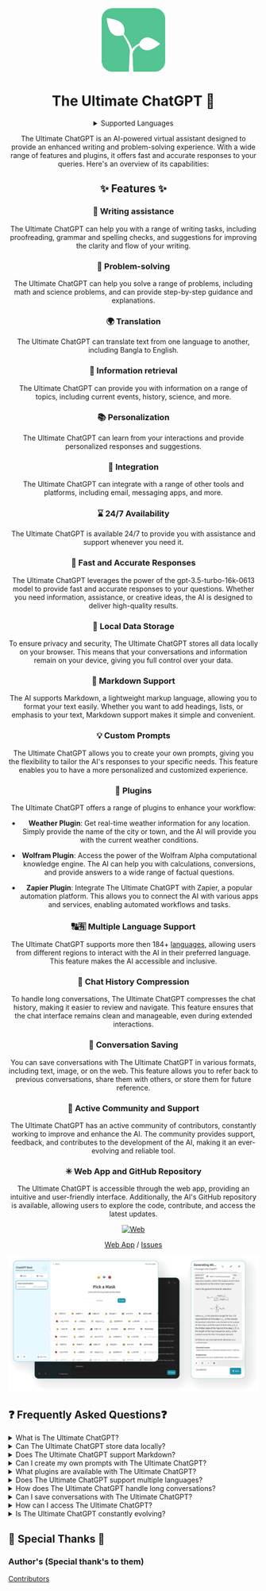 <div align="center">
<img src="./docs/images/icon.png" alt="The Ultimate ChatGPT Icon"/>

<h1 align="center">The Ultimate ChatGPT 🌟</h1>
<details>
<summary>Supported Languages</summary>
- Bangladesh: [Bangla](./README/LANGUAGES/README_BN.md)
- Botswana: [Setswana](./README/LANGUAGES/README_BW.md), [English](./README/LANGUAGES/README_EN.md)
- Belarus: [Belarusian](./README/LANGUAGES/README_BY.md), [Russian](./README/LANGUAGES/README_RU.md)
- Canada: [Cree](./README/LANGUAGES/README_CA.md), [Inuktitut](./README/LANGUAGES/README_CA.md), [Ojibwa](./README/LANGUAGES/README_US.md), [English](./README/LANGUAGES/README_EN.md), [French](./README/LANGUAGES/README_FR.md)
- Central African Republic: [Sango](./README/LANGUAGES/README_CF.md), [French](./README/LANGUAGES/README_FR.md)
- Democratic Republic of Congo: [Luba-Katanga](./README/LANGUAGES/README_CD.md), [French](./README/LANGUAGES/README_FR.md), [Swahili](./README/LANGUAGES/README_KE.md)
- Switzerland: [Romansh](./README/LANGUAGES/README_CH.md), [German](./README/LANGUAGES/README_DE.md), [Italian](./README/LANGUAGES/README_IT.md), [French](./README/LANGUAGES/README_FR.md)
- Ivory Coast: [Fula](./README/LANGUAGES/README_NG.md), [French](./README/LANGUAGES/README_FR.md)
- Cameroon: [French](./README/LANGUAGES/README_FR.md), [Hausa](./README/LANGUAGES/README_NG.md), [English](./README/LANGUAGES/README_EN.md)
- China: [Chinese](./README/LANGUAGES/README_CN.md), [Sichuan Yi](./README/LANGUAGES/README_CN.md), [Tibetan](./README/LANGUAGES/README_CN.md), [Uighur](./README/LANGUAGES/README_CN.md)
- DR Congo: [French](./README/LANGUAGES/README_FR.md), [Swahili](./README/LANGUAGES/README_KE.md), [Lingala](./README/LANGUAGES/README_CG.md)
- Germany: [German](./README/LANGUAGES/README_DE.md), [Danish](./README/LANGUAGES/README_DK.md), [Polish](./README/LANGUAGES/README_PL.md), [Sorbian languages](./README/LANGUAGES/README_DE.md)
- Denmark: [Danish](./README/LANGUAGES/README_DK.md), [German](./README/LANGUAGES/README_DE.md)
- Algeria: [Arabic](./README/LANGUAGES/README_AR.md), [French](./README/LANGUAGES/README_FR.md)
- Ecuador: [Kichwa](./README/LANGUAGES/README_EC.md), [Spanish](./README/LANGUAGES/README_ES.md)
- Estonia: [Estonian](./README/LANGUAGES/README_EE.md), [Russian](./README/LANGUAGES/README_RU.md)
- Egypt: [Arabic](./README/LANGUAGES/README_AR.md), [English](./README/LANGUAGES/README_EN.md)
- Western Sahara: [Hassaniya Arabic](./README/LANGUAGES/README_EH.md), [Spanish](./README/LANGUAGES/README_ES.md), [French](./README/LANGUAGES/README_FR.md)
- Eritrea: [Tigrinya](./README/LANGUAGES/README_ER.md), [Tigre](./README/LANGUAGES/README_ER.md), [Arabic](./README/LANGUAGES/README_AR.md), [Amharic](./README/LANGUAGES/README_ET.md)
- Spain: [Aragonese](./README/LANGUAGES/README_ES.md), [Spanish](./README/LANGUAGES/README_ES.md), [Basque](./README/LANGUAGES/README_ES.md), [Catalan](./README/LANGUAGES/README_ES.md), [Galician](./README/LANGUAGES/README_ES.md)
- Ethiopia: [Amharic](./README/LANGUAGES/README_ET.md), [Oromo](./README/LANGUAGES/README_ET.md), [Tigrinya](./README/LANGUAGES/README_ER.md), [Somali](./README/LANGUAGES/README_SO.md)
- Finland: [Finnish](./README/LANGUAGES/README_FI.md), [Swedish](./README/LANGUAGES/README_SE.md), [Sami languages](./README/LANGUAGES/README_NO.md)
- Fiji: [English](./README/LANGUAGES/README_EN.md), [Fijian](./README/LANGUAGES/README_FJ.md), [Hindi](./README/LANGUAGES/README_FJ.md)
- Micronesia: [Chamorro](./README/LANGUAGES/README_GU.md), [English](./README/LANGUAGES/README_EN.md)
- France: [Breton](./README/LANGUAGES/README_FR.md), [French](./README/LANGUAGES/README_FR.md), [Corsican](./README/LANGUAGES/README_FR.md), [Occitan](./README/LANGUAGES/README_FR.md), [Alsatian](./README/LANGUAGES/README_FR.md), [Basque](./README/LANGUAGES/README_ES.md), [Catalan](./README/LANGUAGES/README_ES.md), [Flemish](./README/LANGUAGES/README_BE.md), [German](./README/LANGUAGES/README_DE.md)
- Gabon: [French](./README/LANGUAGES/README_FR.md)
- United Kingdom: [Cornish](./README/LANGUAGES/README_GB.md), [English](./README/LANGUAGES/README_EN.md), [Scottish Gaelic](./README/LANGUAGES/README_GB.md), [Manx Gaelic](./README/LANGUAGES/README_GB.md), [Welsh](./README/LANGUAGES/README_GB.md)
- Ghana: [Akan](./README/LANGUAGES/README_GH.md), [Ewe](./README/LANGUAGES/README_GH.md), [English](./README/LANGUAGES/README_EN.md)
- Gambia: [English](./README/LANGUAGES/README_EN.md), [Mandinka](./README/LANGUAGES/README_GM.md), [Wolof](./README/LANGUAGES/README_SN.md)
- Guinea: [Fula](./README/LANGUAGES/README_NG.md), [Malinke](./README/LANGUAGES/README_GN.md), [Susian](./README/LANGUAGES/README_GN.md), [French](./README/LANGUAGES/README_FR.md)
- Equatorial Guinea: [Fang](./README/LANGUAGES/README_GQ.md), [Spanish](./README/LANGUAGES/README_ES.md), [French](./README/LANGUAGES/README_FR.md)
- Greece: [Greek](./README/LANGUAGES/README_GR.md)
- Guatemala: [K'iche](./README/LANGUAGES/README_GT.md), [Spanish](./README/LANGUAGES/README_ES.md)
- Guam: [Chamorro](./README/LANGUAGES/README_GU.md), [English](./README/LANGUAGES/README_EN.md)
- Guinea-Bissau: [Crioulo](./README/LANGUAGES/README_GW.md), [Portuguese](./README/LANGUAGES/README_PT.md)
- Guyana: [English](./README/LANGUAGES/README_EN.md)
- Hong Kong (China): [Chinese](./README/LANGUAGES/README_CN.md), [English](./README/LANGUAGES/README_EN.md)
- Honduras: [Garifuna](./README/LANGUAGES/README_HN.md), [Miskito](./README/LANGUAGES/README_NI.md), [Spanish](./README/LANGUAGES/README_ES.md)
- Croatia: [Croatian](./README/LANGUAGES/README_HR.md)
- Haiti: [Haitian](./README/LANGUAGES/README_HT.md), [French](./README/LANGUAGES/README_FR.md), [Creole](./README/LANGUAGES/README_HT.md)
- Hungary: [Hungarian](./README/LANGUAGES/README_HU.md)
- Indonesia: [Indonesian](./README/LANGUAGES/README_ID.md), [Javanese](./README/LANGUAGES/README_ID.md), [Sundanese](./README/LANGUAGES/README_ID.md)
- Ireland: [English](./README/LANGUAGES/README_EN.md), [Irish](./README/LANGUAGES/README_IE.md)
- Israel: [Hebrew](./README/LANGUAGES/README_IL.md), [Arabic](./README/LANGUAGES/README_AR.md), [Russian](./README/LANGUAGES/README_RU.md)
- India: [Assamese](./README/LANGUAGES/README_IN.md), [Bengali](./README/LANGUAGES/README_BD.md), [Gujarati](./README/LANGUAGES/README_IN.md), [Hindi](./README/LANGUAGES/README_IN.md), [Kannada](./README/LANGUAGES/README_IN.md), [Kashmiri](./README/LANGUAGES/README_IN.md), [Konkani](./README/LANGUAGES/README_IN.md), [Malayalam](./README/LANGUAGES/README_IN.md), [Marathi](./README/LANGUAGES/README_IN.md), [Manipuri](./README/LANGUAGES/README_IN.md), [Nepali](./README/LANGUAGES/README_NP.md), [Oriya](./README/LANGUAGES/README_IN.md), [Panjabi](./README/LANGUAGES/README_IN.md), [Sanskrit](./README/LANGUAGES/README_IN.md), [Sindhi](./README/LANGUAGES/README_IN.md), [Tamil](./README/LANGUAGES/README_IN.md), [Telugu](./README/LANGUAGES/README_IN.md), [Urdu](./README/LANGUAGES/README_PK.md)
- Iran: [Persian](./README/LANGUAGES/README_IR.md), [Azerbaijani](./README/LANGUAGES/README_AZ.md), [Kurdish](./README/LANGUAGES/README_TR.md), [Armenian](./README/LANGUAGES/README_AM.md), [Turkmen](./README/LANGUAGES/README_TM.md), [Luri](./README/LANGUAGES/README_IR.md)
- Iraq: [Arabic](./README/LANGUAGES/README_AR.md), [Kurdish](./README/LANGUAGES/README_TR.md)
- Iceland: [Icelandic](./README/LANGUAGES/README_IS.md)
- Italy: [Italian](./README/LANGUAGES/README_IT.md), [German](./README/LANGUAGES/README_DE.md), [French](./README/LANGUAGES/README_FR.md), [Ladin](./README/LANGUAGES/README_IT.md), [Slovene](./README/LANGUAGES/README_SI.md)
- Jamaica: [English](./README/LANGUAGES/README_EN.md), [Jamaican Creole](./README/LANGUAGES/README_JM.md)
- Jordan: [Arabic](./README/LANGUAGES/README_AR.md), [English](./README/LANGUAGES/README_EN.md)
- Japan: [Japanese](./README/LANGUAGES/README_JP.md)
- Kenya: [Kalenjin](./README/LANGUAGES/README_KE.md), [Kikuyu](./README/LANGUAGES/README_KE.md), [Luo](./README/LANGUAGES/README_KE.md), [Masai](./README/LANGUAGES/README_KE.md), [Swahili](./README/LANGUAGES/README_KE.md), [Turkana](./README/LANGUAGES/README_KE.md)
- Kyrgyzstan: [Kyrgyz](./README/LANGUAGES/README_KG.md), [Uzbek](./README/LANGUAGES/README_UZ.md), [Russian](./README/LANGUAGES/README_RU.md)
- Cambodia: [Khmer](./README/LANGUAGES/README_KH.md)
- Kiribati: [English](./README/LANGUAGES/README_EN.md), [Gilbertese](./README/LANGUAGES/README_KI.md)
- Comoros: [Arabic](./README/LANGUAGES/README_AR.md), [Comorian](./README/LANGUAGES/README_KM.md), [French](./README/LANGUAGES/README_FR.md)
- Saint Kitts and Nevis: [English](./README/LANGUAGES/README_EN.md), [Creole English](./README/LANGUAGES/README_KN.md)
- North Korea: [Korean](./README/LANGUAGES/README_KP.md)
- South Korea: [Korean](./README/LANGUAGES/README_KR.md)
- Kuwait: [Arabic](./README/LANGUAGES/README_KW.md), [English](./README/LANGUAGES/README_EN.md)
- Kazakhstan: [Kazakh](./README/LANGUAGES/README_KZ.md), [Russian](./README/LANGUAGES/README_RU.md)
- Laos: [Lao](./README/LANGUAGES/README_LA.md)
- Lebanon: [Arabic](./README/LANGUAGES/README_LB.md), [French](./README/LANGUAGES/README_FR.md), [Armenian](./README/LANGUAGES/README_AM.md)
- Saint Lucia: [English](./README/LANGUAGES/README_EN.md), [Creole French](./README/LANGUAGES/README_LC.md)
- Liechtenstein: [German](./README/LANGUAGES/README_DE.md)
- Sri Lanka: [Sinhala](./README/LANGUAGES/README_LK.md), [Tamil](./README/LANGUAGES/README_LK.md), [English](./README/LANGUAGES/README_EN.md)
- Liberia: [English](./README/LANGUAGES/README_EN.md), [Kpelle](./README/LANGUAGES/README_LR.md)
- Lesotho: [English](./README/LANGUAGES/README_EN.md), [Lesotho](./README/LANGUAGES/README_LS.md), [Sesotho](./README/LANGUAGES/README_LS.md)
- Lithuania: [Lithuanian](./README/LANGUAGES/README_LT.md), [Polish](./README/LANGUAGES/README_PL.md), [Russian](./README/LANGUAGES/README_RU.md)
- Luxembourg: [Luxembourgish](./README/LANGUAGES/README_LU.md), [French](./README/LANGUAGES/README_FR.md), [German](./README/LANGUAGES/README_DE.md)
- Latvia: [Latvian](./README/LANGUAGES/README_LV.md), [Russian](./README/LANGUAGES/README_RU.md)
- Libya: [Arabic](./README/LANGUAGES/README_LY.md), [Italian](./README/LANGUAGES/README_IT.md), [English](./README/LANGUAGES/README_EN.md)
- Morocco: [Arabic](./README/LANGUAGES/README_MA.md), [Berber languages](./README/LANGUAGES/README_MA.md), [French](./README/LANGUAGES/README_FR.md), [Spanish](./README/LANGUAGES/README_ES.md)
- Monaco: [French](./README/LANGUAGES/README_FR.md), [Italian](./README/LANGUAGES/README_IT.md), [English](./README/LANGUAGES/README_EN.md)
- Moldova: [Moldavian](./README/LANGUAGES/README_MD.md), [Russian](./README/LANGUAGES/README_RU.md), [Gagauz](./README/LANGUAGES/README_MD.md), [Romanian](./README/LANGUAGES/README_RO.md)
- Montenegro: [Montenegrin](./README/LANGUAGES/README_ME.md), [Serbian](./README/LANGUAGES/README_RS.md), [Bosnian](./README/LANGUAGES/README_BA.md), [Albanian](./README/LANGUAGES/README_AL.md), [Croatian](./README/LANGUAGES/README_HR.md)
- Madagascar: [Malagasy](./README/LANGUAGES/README_MG.md), [French](./README/LANGUAGES/README_FR.md)
- Marshall Islands: [Marshallese](./README/LANGUAGES/README_MH.md), [English](./README/LANGUAGES/README_EN.md)
- Macedonia: [Macedonian](./README/LANGUAGES/README_MK.md), [Albanian](./README/LANGUAGES/README_AL.md), [Turkish](./README/LANGUAGES/README_TR.md), [Romani](./README/LANGUAGES/README_MK.md), [Serbian](./README/LANGUAGES/README_RS.md)
- Mali: [Bambara](./README/LANGUAGES/README_ML.md), [Fula](./README/LANGUAGES/README_NG.md), [Dogon languages](./README/LANGUAGES/README_ML.md), [French](./README/LANGUAGES/README_FR.md)
- Myanmar (Burma): [Burmese](./README/LANGUAGES/README_MM.md), [Chin languages](./README/LANGUAGES/README_MM.md), [Kachin](./README/LANGUAGES/README_MM.md), [Karen](./README/LANGUAGES/README_MM.md), [Kayah](./README/LANGUAGES/README_MM.md), [Mon](./README/LANGUAGES/README_MM.md), [Rakhine](./README/LANGUAGES/README_MM.md), [Shan](./README/LANGUAGES/README_MM.md)
- Mongolia: [Mongolian](./README/LANGUAGES/README_MN.md)
- Macau (China): [Chinese](./README/LANGUAGES/README_CN.md), [Portuguese](./README/LANGUAGES/README_PT.md)
- Northern Mariana Islands: [English](./README/LANGUAGES/README_EN.md), [Chamorro](./README/LANGUAGES/README_MP.md), [Carolinian](./README/LANGUAGES/README_MIC.md)
- Martinique: [French](./README/LANGUAGES/README_MQ.md)
- Mauritania: [Arabic](./README/LANGUAGES/README_MR.md), [Pulaar](./README/LANGUAGES/README_MR.md), [Soninke](./README/LANGUAGES/README_MR.md), [French](./README/LANGUAGES/README_FR.md)
- Montserrat (UK): [English](./README/LANGUAGES/README_EN.md)
- Malta: [Maltese](./README/LANGUAGES/README_MT.md), [English](./README/LANGUAGES/README_EN.md)
- Mauritius: [French](./README/LANGUAGES/README_MU.md), [Creole](./README/LANGUAGES/README_MU.md), [English](./README/LANGUAGES/README_EN.md), [Bhojpuri](./README/LANGUAGES/README_MU.md), [Tamil](./README/LANGUAGES/README_MU.md), [Urdu](./README/LANGUAGES/README_MU.md), [Marathi](./README/LANGUAGES/README_IN.md), [Gujarati](./README/LANGUAGES/README_IN.md)
- Maldives: [Dhivehi](./README/LANGUAGES/README_MV.md), [English](./README/LANGUAGES/README_EN.md)
- Malawi: [Chichewa](./README/LANGUAGES/README_MW.md), [Chitumbuka](./README/LANGUAGES/README_MW.md), [Chiyao](./README/LANGUAGES/README_MW.md), [English](./README/LANGUAGES/README_EN.md)
- Mexico: [Amuzgo](./README/LANGUAGES/README_MX.md), [Nahuatl languages](./README/LANGUAGES/README_MX.md), [Maya languages](./README/LANGUAGES/README_GT.md), [Tzeltal](./README/LANGUAGES/README_MX.md), [Tzotzil](./README/LANGUAGES/README_MX.md), [Mixteco](./README/LANGUAGES/README_MX.md), [Zapotec](./README/LANGUAGES/README_MX.md), [Spanish](./README/LANGUAGES/README_ES.md)
- Malaysia: [Malaysian](./README/LANGUAGES/README_MY.md), [English](./README/LANGUAGES/README_EN.md), [Mandarin](./README/LANGUAGES/README_CN.md), [Hokkien](./README/LANGUAGES/README_CN.md), [Cantonese](./README/LANGUAGES/README_CN.md), [Tamil](./README/LANGUAGES/README_MY.md)
- Mozambique: [Portuguese](./README/LANGUAGES/README_MZ.md), [Swahili](./README/LANGUAGES/README_KE.md)
- Namibia: [Afrikaans](./README/LANGUAGES/README_ZA.md), [German](./README/LANGUAGES/README_DE.md), [Herero](./README/LANGUAGES/README_NA.md), [Kwanyama](./README/LANGUAGES/README_NA.md), [Nama](./README/LANGUAGES/README_NA.md), [Oshiwambo languages](./README/LANGUAGES/README_NA.md), [Setswana](./README/LANGUAGES/README_BW.md), [English](./README/LANGUAGES/README_EN.md)
- New Caledonia: [French](./README/LANGUAGES/README_NC.md)
- Niger: [French](./README/LANGUAGES/README_FR.md), [Fula](./README/LANGUAGES/README_NG.md), [Hausa](./README/LANGUAGES/README_NG.md)
- Nigeria: [Bura](./README/LANGUAGES/README_NG.md), [Edo](./README/LANGUAGES/README_NG.md), [Efik](./README/LANGUAGES/README_NG.md), [Fula](./README/LANGUAGES/README_NG.md), [Hausa](./README/LANGUAGES/README_NG.md), [Ibibio](./README/LANGUAGES/README_NG.md), [Igbo](./README/LANGUAGES/README_NG.md), [Kanuri](./README/LANGUAGES/README_NG.md), [Yoruba](./README/LANGUAGES/README_NG.md), [English](./README/LANGUAGES/README_EN.md)
- Nicaragua: [Miskito](./README/LANGUAGES/README_NI.md), [Spanish](./README/LANGUAGES/README_ES.md)
- Netherlands: [Dutch](./README/LANGUAGES/README_NL.md), [Frisian](./README/LANGUAGES/README_NL.md), [English](./README/LANGUAGES/README_EN.md)
- Norway: [Norwegian](./README/LANGUAGES/README_NO.md), [Sami languages](./README/LANGUAGES/README_NO.md)
- Nepal: [Nepali](./README/LANGUAGES/README_NP.md), [Maithili](./README/LANGUAGES/README_NP.md), [Bhojpuri](./README/LANGUAGES/README_NP.md), [Tharu](./README/LANGUAGES/README_NP.md)
- Nauru: [Nauruan](./README/LANGUAGES/README_NR.md), [English](./README/LANGUAGES/README_EN.md)
- Niue: [Niuean](./README/LANGUAGES/README_NU.md), [English](./README/LANGUAGES/README_EN.md)
- New Zealand: [English](./README/LANGUAGES/README_EN.md), [Maori](./README/LANGUAGES/README_NZ.md)
- Oman: [Arabic](./README/LANGUAGES/README_OM.md), [English](./README/LANGUAGES/README_EN.md)
- Panama: [Embera](./README/LANGUAGES/README_PA.md), [Spanish](./README/LANGUAGES/README_ES.md)
- Peru: [Aymara](./README/LANGUAGES/README_PE.md), [Quechua](./README/LANGUAGES/README_PE.md), [Spanish](./README/LANGUAGES/README_ES.md)
- French Polynesia: [French](./README/LANGUAGES/README_PF.md), [Tahitian](./README/LANGUAGES/README_PF.md)
- Papua New Guinea: [Tok Pisin](./README/LANGUAGES/README_PG.md), [Hiri Motu](./README/LANGUAGES/README_PG.md), [English](./README/LANGUAGES/README_EN.md)
- Philippines: [Bikol](./README/LANGUAGES/README_PH.md), [Cebuano](./README/LANGUAGES/README_PH.md), [Hiligaynon](./README/LANGUAGES/README_PH.md), [Ilocano](./README/LANGUAGES/README_PH.md), [Kapampangan](./README/LANGUAGES/README_PH.md), [Pangasinan](./README/LANGUAGES/README_PH.md), [Tagalog](./README/LANGUAGES/README_PH.md), [Waray](./README/LANGUAGES/README_PH.md), [English](./README/LANGUAGES/README_EN.md)
- Pakistan: [Balochi](./README/LANGUAGES/README_PK.md), [Pashto](./README/LANGUAGES/README_PK.md), [Punjabi](./README/LANGUAGES/README_PK.md), [Saraiki](./README/LANGUAGES/README_PK.md), [Sindhi](./README/LANGUAGES/README_PK.md), [Urdu](./README/LANGUAGES/README_PK.md), [English](./README/LANGUAGES/README_EN.md)
- Poland: [Polish](./README/LANGUAGES/README_PL.md), [Belarusian](./README/LANGUAGES/README_BY.md), [Ukrainian](./README/LANGUAGES/README_UA.md)
- Saint Pierre and Miquelon: [French](./README/LANGUAGES/README_PM.md)
- Pitcairn Islands (UK): [English](./README/LANGUAGES/README_EN.md)
- Puerto Rico (USterritory): [Spanish](./README/LANGUAGES/README_PR.md), [English](./README/LANGUAGES/README_EN.md)
- Palestine: [Arabic](./README/LANGUAGES/README_PS.md), [Hebrew](./README/LANGUAGES/README_IL.md), [English](./README/LANGUAGES/README_EN.md)
- Portugal: [Portuguese](./README/LANGUAGES/README_PT.md), [Mirandese](./README/LANGUAGES/README_PT.md)
- Palau: [English](./README/LANGUAGES/README_EN.md), [Palauan](./README/LANGUAGES/README_PW.md)
- Paraguay: [Guarani](./README/LANGUAGES/README_PY.md), [Spanish](./README/LANGUAGES/README_ES.md
- Qatar: [Arabic](./README/LANGUAGES/README_QA.md), [English](./README/LANGUAGES/README_EN.md)
- Reunion (France): [French](./README/LANGUAGES/README_RE.md)
- Romania: [Romanian](./README/LANGUAGES/README_RO.md), [Hungarian](./README/LANGUAGES/README_HU.md), [Romani](./README/LANGUAGES/README_RO.md)
- Serbia: [Serbian](./README/LANGUAGES/README_RS.md), [Hungarian](./README/LANGUAGES/README_HU.md), [Bosnian](./README/LANGUAGES/README_BA.md), [Albanian](./README/LANGUAGES/README_AL.md), [Romanian](./README/LANGUAGES/README_RO.md), [Slovak](./README/LANGUAGES/README_SK.md)
- Russia: [Russian](./README/LANGUAGES/README_RU.md), [Tatar](./README/LANGUAGES/README_RU.md), [Bashkir](./README/LANGUAGES/README_RU.md), [Chuvash](./README/LANGUAGES/README_RU.md), [Chechen](./README/LANGUAGES/README_RU.md), [Komi](./README/LANGUAGES/README_RU.md)
- Rwanda: [Kinyarwanda](./README/LANGUAGES/README_RW.md), [French](./README/LANGUAGES/README_FR.md), [English](./README/LANGUAGES/README_EN.md), [Swahili](./README/LANGUAGES/README_KE.md)
- Saudi Arabia: [Arabic](./README/LANGUAGES/README_SA.md), [English](./README/LANGUAGES/README_EN.md)
- Solomon Islands: [English](./README/LANGUAGES/README_EN.md), [Pijin](./README/LANGUAGES/README_SB.md)
- Seychelles: [Seychellois Creole](./README/LANGUAGES/README_SC.md), [English](./README/LANGUAGES/README_EN.md), [French](./README/LANGUAGES/README_FR.md)
- Sudan: [Arabic](./README/LANGUAGES/README_SD.md), [English](./README/LANGUAGES/README_EN.md)
- Sweden: [Swedish](./README/LANGUAGES/README_SE.md), [Meänkieli](./README/LANGUAGES/README_SE.md), [Sami languages](./README/LANGUAGES/README_SE.md), [Finnish](./README/LANGUAGES/README_FI.md)
- Singapore: [English](./README/LANGUAGES/README_EN.md), [Mandarin Chinese](./README/LANGUAGES/README_CN.md), [Malay](./README/LANGUAGES/README_SG.md), [Tamil](./README/LANGUAGES/README_SG.md)
- Slovenia: [Slovene](./README/LANGUAGES/README_SI.md), [Italian](./README/LANGUAGES/README_IT.md), [Hungarian](./README/LANGUAGES/README_HU.md)
- Svalbard and Jan Mayen (Norway): [Norwegian](./README/LANGUAGES/README_NO.md)
- Slovakia: [Slovak](./README/LANGUAGES/README_SK.md), [Hungarian](./README/LANGUAGES/README_HU.md), [Romani](./README/LANGUAGES/README_SK.md), [Ukrainian](./README/LANGUAGES/README_UA.md)
- Sierra Leone: [English](./README/LANGUAGES/README_EN.md), [Krio](./README/LANGUAGES/README_SL.md)
- San Marino: [Italian](./README/LANGUAGES/README_SM.md)
- Senegal: [Wolof](./README/LANGUAGES/README_SN.md), [Serer](./README/LANGUAGES/README_SN.md), [French](./README/LANGUAGES/README_FR.md)
- Somalia: [Somali](./README/LANGUAGES/README_SO.md), [Arabic](./README/LANGUAGES/README_SO.md), [Italian](./README/LANGUAGES/README_IT.md), [English](./README/LANGUAGES/README_EN.md)
- Suriname: [Dutch](./README/LANGUAGES/README_SR.md), [Sranan Tongo](./README/LANGUAGES/README_SR.md), [Hindi](./README/LANGUAGES/README_SR.md), [Javanese](./README/LANGUAGES/README_SR.md)
- South Sudan: [English](./README/LANGUAGES/README_EN.md)
- Sao Tome and Principe: [Portuguese](./README/LANGUAGES/README_ST.md)
- El Salvador: [Spanish](./README/LANGUAGES/README_SV.md)
- Sint Maarten (Netherlands): [Dutch](./README/LANGUAGES/README_NL.md), [English](./README/LANGUAGES/README_EN.md)
- Syria: [Arabic](./README/LANGUAGES/README_SY.md), [Kurdish](./README/LANGUAGES/README_SY.md), [Armenian](./README/LANGUAGES/README_AM.md), [Turkish](./README/LANGUAGES/README_TR.md)
- Swaziland (Eswatini): [Swazi](./README/LANGUAGES/README_SZ.md), [English](./README/LANGUAGES/README_EN.md)
- Turks and Caicos Islands (UK): [English](./README/LANGUAGES/README_EN.md)
- Chad: [French](./README/LANGUAGES/README_FR.md), [Arabic](./README/LANGUAGES/README_TD.md)
- French Southern and Antarctic Lands (France): [French](./README/LANGUAGES/README_TF.md)
- Togo: [French](./README/LANGUAGES/README_TG.md), [Ewe](./README/LANGUAGES/README_TG.md), [Kabiye](./README/LANGUAGES/README_TG.md)
- Thailand: [Thai](./README/LANGUAGES/README_TH.md), [Central Thai](./README/LANGUAGES/README_TH.md), [Northern Thai](./README/LANGUAGES/README_TH.md), [Southern Thai](./README/LANGUAGES/README_TH.md), [Isan](./README/LANGUAGES/README_TH.md), [English](./README/LANGUAGES/README_EN.md)
- Tajikistan: [Tajik](./README/LANGUAGES/README_TJ.md), [Russian](./README/LANGUAGES/README_RU.md)
- Tokelau (New Zealand): [Tokelauan](./README/LANGUAGES/README_TK.md), [English](./README/LANGUAGES/README_EN.md)
- Timor-Leste: [Tetum](./README/LANGUAGES/README_TL.md), [Portuguese](./README/LANGUAGES/README_PT.md), [Indonesian](./README/LANGUAGES/README_ID.md)
- Turkmenistan: [Turkmen](./README/LANGUAGES/README_TM.md), [Russian](./README/LANGUAGES/README_RU.md), [Uzbek](./README/LANGUAGES/README_UZ.md)
- Tunisia: [Arabic](./README/LANGUAGES/README_TN.md), [French](./README/LANGUAGES/README_FR.md)
- Tonga: [Tongan](./README/LANGUAGES/README_TO.md), [English](./README/LANGUAGES/README_EN.md)
- Turkey: [Turkish](./README/LANGUAGES/README_TR.md), [Kurdish](./README/LANGUAGES/README_TR.md), [Zaza](./README/LANGUAGES/README_TR.md), [Arabic](./README/LANGUAGES/README_TR.md)
- Trinidad and Tobago: [English](./README/LANGUAGES/README_EN.md), [Trinidadian Creole](./README/LANGUAGES/README_TT.md)
- Tuvalu: [Tuvaluan](./README/LANGUAGES/README_TV.md), [English](./README/LANGUAGES/README_EN.md)
- Taiwan: [Mandarin Chinese](./README/LANGUAGES/README_CN.md), [Taiwanese Hokkien](./README/LANGUAGES/README_TW.md), [Hakka](./README/LANGUAGES/README_TW.md), [Formosan languages](./README/LANGUAGES/README_TW.md)
- Tanzania: [Swahili](./README/LANGUAGES/README_TZ.md), [English](./README/LANGUAGES/README_EN.md)
- Ukraine: [Ukrainian](./README/LANGUAGES/README_UA.md), [Russian](./README/LANGUAGES/README_RU.md), [Romanian](./README/LANGUAGES/README_RO.md), [Polish](./README/LANGUAGES/README_PL.md), [Hungarian](./README/LANGUAGES/README_HU.md), [Crimean Tatar](./README/LANGUAGES/README_UA.md)
- Uganda: [English](./README/LANGUAGES/README_EN.md), [Swahili](./README/LANGUAGES/README_KE.md)
- United States: [English](./README/LANGUAGES/README_US.md), [Spanish](./README/LANGUAGES/README_US.md), [Mandarin](./README/LANGUAGES/README_CN.md), [French](./README/LANGUAGES/README_FR.md), [Tagalog](./README/LANGUAGES/README_PH.md)
- Uruguay: [Spanish](./README/LANGUAGES/README_UY.md)
- Uzbekistan: [Uzbek](./README/LANGUAGES/README_UZ.md), [Russian](./README/LANGUAGES/README_RU.md)
- Vatican City (Holy See): [Italian](./README/LANGUAGES/README_VA.md), [Latin](./README/LANGUAGES/README_LA.md), [French](./README/LANGUAGES/README_FR.md), [German](./README/LANGUAGES/README_DE.md)
- Saint Vincent and the Grenadines: [English](./README/LANGUAGES/README_EN.md)
- Venezuela: [Spanish](./README/LANGUAGES/README_VE.md)
- British Virgin Islands (UK): [English](./README/LANGUAGES/README_EN.md)
- U.S. Virgin Islands (US): [English](./README/LANGUAGES/README_EN.md)
- Vietnam: [Vietnamese](./README/LANGUAGES/README_VN.md), [English](./README/LANGUAGES/README_EN.md)
- Vanuatu: [Bislama](./README/LANGUAGES/README_VU.md), [French](./README/LANGUAGES/README_FR.md), [English](./README/LANGUAGES/README_EN.md)
- Wallis and Futuna (France): [French](./README/LANGUAGES/README_WF.md), [Futunan](./README/LANGUAGES/README_WF.md)
- Samoa: [Samoan](./README/LANGUAGES/README_WS.md), [English](./README/LANGUAGES/README_EN.md)
- Kosovo: [Albanian](./README/LANGUAGES/README_XK.md), [Serbian](./README/LANGUAGES/README_RS.md)
- Yemen: [Arabic](./README/LANGUAGES/README_YE.md), [English](./README/LANGUAGES/README_EN.md)
- Mayotte (France): [French](./README/LANGUAGES/README_YT.md), [Shimaore](./README/LANGUAGES/README_YT.md), [Kibushi](./README/LANGUAGES/README_YT.md)
- South Africa: [Afrikaans](./README/LANGUAGES/README_ZA.md), [Zulu](./README/LANGUAGES/README_ZA.md), [Xhosa](./README/LANGUAGES/README_ZA.md), [Southern Sotho](./README/LANGUAGES/README_ZA.md), [Northern Sotho](./README/LANGUAGES/README_ZA.md), [Tswana](./README/LANGUAGES/README_ZA.md), [Swati](./README/LANGUAGES/README_ZA.md), [Tsonga](./README/LANGUAGES/README_ZA.md), [Venda](./README/LANGUAGES/README_ZA.md), [English](./README/LANGUAGES/README_EN.md)
- Zambia: [English](./README/LANGUAGES/README_EN.md), [Bemba](./README/LANGUAGES/README_ZM.md), [Nyanja](./README/LANGUAGES/README_ZM.md), [Tonga](./README/LANGUAGES/README_ZM.md), [Lozi](./README/LANGUAGES/README_ZM.md), [Lunda](./README/LANGUAGES/README_ZM.md), [Kaonde](./README/LANGUAGES/README_ZM.md), [Luvale](./README/LANGUAGES/README_ZM.md)
- Zimbabwe: [Chewa](./README/LANGUAGES/README_ZW.md), [Shona](./README/LANGUAGES/README_ZW.md), [Northern Ndebele](./README/LANGUAGES/README_ZW.md), [English](./README/LANGUAGES/README_EN.md), [Southern Ndebele](./README/LANGUAGES/README_ZW.md)
</details>

The Ultimate ChatGPT is an AI-powered virtual assistant designed to provide an enhanced writing and problem-solving experience. With a wide range of features and plugins, it offers fast and accurate responses to your queries. Here's an overview of its capabilities:

## ✨ Features ✨

### 📝 Writing assistance
The Ultimate ChatGPT can help you with a range of writing tasks, including proofreading, grammar and spelling checks, and suggestions for improving the clarity and flow of your writing.

### 💭 Problem-solving
The Ultimate ChatGPT can help you solve a range of problems, including math and science problems, and can provide step-by-step guidance and explanations.

### 🌍 Translation
The Ultimate ChatGPT can translate text from one language to another, including Bangla to English.

### 📑 Information retrieval
The Ultimate ChatGPT can provide you with information on a range of topics, including current events, history, science, and more.

### 📚 Personalization
The Ultimate ChatGPT can learn from your interactions and provide personalized responses and suggestions.

### 📎 Integration
The Ultimate ChatGPT can integrate with a range of other tools and platforms, including email, messaging apps, and more.

### ⌛ 24/7 Availability
The Ultimate ChatGPT is available 24/7 to provide you with assistance and support whenever you need it.

### 🚀 Fast and Accurate Responses

The Ultimate ChatGPT leverages the power of the gpt-3.5-turbo-16k-0613 model to provide fast and accurate responses to your questions. Whether you need information, assistance, or creative ideas, the AI is designed to deliver high-quality results.

### 💾 Local Data Storage

To ensure privacy and security, The Ultimate ChatGPT stores all data locally on your browser. This means that your conversations and information remain on your device, giving you full control over your data.

### 🔢 Markdown Support

The AI supports Markdown, a lightweight markup language, allowing you to format your text easily. Whether you want to add headings, lists, or emphasis to your text, Markdown support makes it simple and convenient.

### 💡 Custom Prompts

The Ultimate ChatGPT allows you to create your own prompts, giving you the flexibility to tailor the AI's responses to your specific needs. This feature enables you to have a more personalized and customized experience.

### 🔆 Plugins

The Ultimate ChatGPT offers a range of plugins to enhance your workflow:

- **Weather Plugin**: Get real-time weather information for any location. Simply provide the name of the city or town, and the AI will provide you with the current weather conditions.

- **Wolfram Plugin**: Access the power of the Wolfram Alpha computational knowledge engine. The AI can help you with calculations, conversions, and provide answers to a wide range of factual questions.

- **Zapier Plugin**: Integrate The Ultimate ChatGPT with Zapier, a popular automation platform. This allows you to connect the AI with various apps and services, enabling automated workflows and tasks.

### 🔠🈶 Multiple Language Support

The Ultimate ChatGPT supports more then 184+ [languages](./SUPPORTED_LANGUAGES.md), allowing users from different regions to interact with the AI in their preferred language. This feature makes the AI accessible and inclusive.

### 💬 Chat History Compression

To handle long conversations, The Ultimate ChatGPT compresses the chat history, making it easier to review and navigate. This feature ensures that the chat interface remains clean and manageable, even during extended interactions.

### 📂 Conversation Saving

You can save conversations with The Ultimate ChatGPT in various formats, including text, image, or on the web. This feature allows you to refer back to previous conversations, share them with others, or store them for future reference.

### 🔑 Active Community and Support

The Ultimate ChatGPT has an active community of contributors, constantly working to improve and enhance the AI. The community provides support, feedback, and contributes to the development of the AI, making it an ever-evolving and reliable tool.

### ✳ Web App and GitHub Repository

The Ultimate ChatGPT is accessible through the web app, providing an intuitive and user-friendly interface. Additionally, the AI's GitHub repository is available, allowing users to explore the code, contribute, and access the latest updates.

[![Web][Web-image]][web-url]

[Web App](https://chatgpt.kiask.xyz/) / [Issues](https://github.com/ki-ask/The-Ultimate-ChatGPT/issues)

[web-url]: https://chatgpt.kiask.xyz
   
[download-url]: https://github.com/ki-ask/The-Ultimate-ChatGPT/releases

[Web-image]: https://img.shields.io/badge/Web-PWA-orange?logo=microsoftedge

![cover](./docs/images/cover.png)

</div>

## ❓ Frequently Asked Questions❓

<details>
<summary>What is The Ultimate ChatGPT?</summary>
The Ultimate ChatGPT is an AI-powered virtual assistant that provides fast and accurate responses to your questions and offers various features and plugins to enhance your writing and problem-solving.
</details>

<details>
<summary>Can The Ultimate ChatGPT store data locally?</summary>
Yes, The Ultimate ChatGPT can store all data locally on your browser, ensuring privacy and security.
</details>

<details>
<summary>Does The Ultimate ChatGPT support Markdown?</summary>
Yes, The Ultimate ChatGPT supports Markdown, allowing you to format your text and create rich content.
</details>

<details>
<summary>Can I create my own prompts with The Ultimate ChatGPT?</summary>
Yes, you can create your own prompts and customize your interactions with The Ultimate ChatGPT.
</details>

<details>
<summary>What plugins are available with The Ultimate ChatGPT?</summary>
The Ultimate ChatGPT offers plugins like Weather, Wolfram, and Zapier to simplify your work and provide additional functionality.
</details>

<details>
<summary>Does The Ultimate ChatGPT support multiple languages?</summary>
Yes, The Ultimate ChatGPT has built-in prompts in multiple languages, allowing you to communicate in your preferred language.
</details>

<details>
<summary>How does The Ultimate ChatGPT handle long conversations?</summary>
The Ultimate ChatGPT compresses chat history to handle long conversations efficiently and provide a seamless experience.
</details>

<details>
<summary>Can I save conversations with The Ultimate ChatGPT?</summary>
Yes, you can save conversations in text, image, or on the web using the KiAsk Share feature.
</details>

<details>
<summary>How can I access The Ultimate ChatGPT?</summary>
The Ultimate ChatGPT is available as a web app, and you can also access the GitHub repository for support and additional features.
</details>

<details>
<summary>Is The Ultimate ChatGPT constantly evolving?</summary>
Yes, The Ultimate ChatGPT is constantly evolving with updates and improvements, and it has an active community of contributors.
</details>

## 🎉 Special Thanks 🎉

### Author's (Special thank's to them)

[Contributors](https://github.com/Yidadaa/ChatGPT-Next-Web/graphs/contributors)